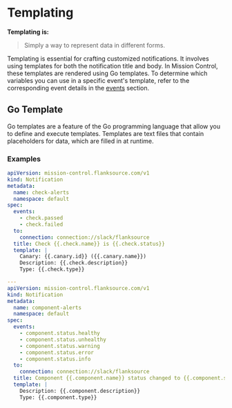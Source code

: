 # Templating

**Templating is:**

> Simply a way to represent data in different forms.

Templating is essential for crafting customized notifications. It involves using templates for both the notification title and body. In Mission Control, these templates are rendered using Go templates. To determine which variables you can use in a specific event's template, refer to the corresponding event details in the [events](../events) section.

## Go Template

Go templates are a feature of the Go programming language that allow you to define and execute templates. Templates are text files that contain placeholders for data, which are filled in at runtime.

### Examples

```yaml title="check-alerts.yaml"
apiVersion: mission-control.flanksource.com/v1
kind: Notification
metadata:
  name: check-alerts
  namespace: default
spec:
  events:
    - check.passed
    - check.failed
  to:
    connection: connection://slack/flanksource
  title: Check {{.check.name}} is {{.check.status}}
  template: |
    Canary: {{.canary.id}} ({{.canary.name}})
    Description: {{.check.description}}
    Type: {{.check.type}}
```

```yaml title="component-alerts.yaml"
---
apiVersion: mission-control.flanksource.com/v1
kind: Notification
metadata:
  name: component-alerts
  namespace: default
spec:
  events:
    - component.status.healthy
    - component.status.unhealthy
    - component.status.warning
    - component.status.error
    - component.status.info
  to:
    connection: connection://slack/flanksource
  title: Component {{.component.name}} status changed to {{.component.status}}
  template: |
    Description: {{.component.description}}
    Type: {{.component.type}}
```
